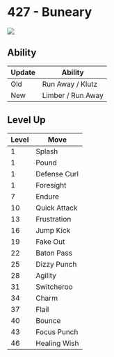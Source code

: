 # 427 - Buneary
![][427]

## Ability

Update | Ability
---    | ---
Old    | Run Away / Klutz
New    | Limber / Run Away

## Level Up

Level | Move
---   | ---
  1   | Splash
  1   | Pound
  1   | Defense Curl
  1   | Foresight
  7   | Endure
 10   | Quick Attack
 13   | Frustration
 16   | Jump Kick
 19   | Fake Out
 22   | Baton Pass
 25   | Dizzy Punch
 28   | Agility
 31   | Switcheroo
 34   | Charm
 37   | Flail
 40   | Bounce
 43   | Focus Punch
 46   | Healing Wish

[427]: ../img/pokemon/427.png
